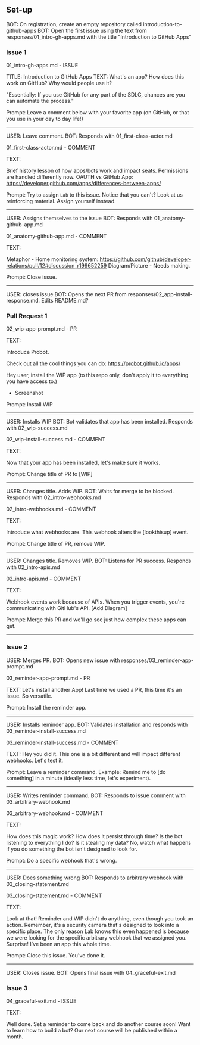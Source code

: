 ## Set-up

BOT: On registration, create an empty repository called introduction-to-github-apps
BOT: Open the first issue using the text from responses/01_intro-gh-apps.md with the title "Introduction to GitHub Apps"


### Issue 1

01_intro-gh-apps.md - ISSUE

TITLE: Introduction to GitHub Apps
TEXT:
What's an app?
How does this work on GitHub?
Why would people use it?

<include SDLC ecosystem fit>
"Essentially: If you use GitHub for any part of the SDLC, chances are you can automate the process."

Prompt: Leave a comment below with your favorite app (on GitHub, or that you use in your day to day life!)

---

USER: Leave comment.
BOT: Responds with 01_first-class-actor.md

01_first-class-actor.md - COMMENT

TEXT:

Brief history lesson of how apps/bots work and impact seats.
Permissions are handled differently now.
OAUTH vs GitHub App: https://developer.github.com/apps/differences-between-apps/

Prompt: Try to assign `Lab` to this issue. Notice that you can't? Look at us reinforcing material. Assign yourself instead.   

---

USER: Assigns themselves to the issue
BOT: Responds with 01_anatomy-github-app.md

01_anatomy-github-app.md - COMMENT

TEXT:

Metaphor - Home monitoring system: https://github.com/github/developer-relations/pull/12#discussion_r199652259
Diagram/Picture - Needs making.


Prompt: Close issue.

---

USER: closes issue
BOT: Opens the next PR from responses/02_app-install-response.md. Edits README.md?

### Pull Request 1

02_wip-app-prompt.md - PR

TEXT:

Introduce Probot.

Check out all the cool things you can do: https://probot.github.io/apps/

Hey user, install the WIP app (to this repo only, don't apply it to everything you have access to.)
 - Screenshot

Prompt: Install WIP

---

USER: Installs WIP
BOT: Bot validates that app has been installed. Responds with 02_wip-success.md

02_wip-install-success.md - COMMENT

TEXT:

Now that your app has been installed, let's make sure it works.

Prompt: Change title of PR to [WIP]

---

USER: Changes title. Adds WIP.
BOT: Waits for merge to be blocked. Responds with 02_intro-webhooks.md

02_intro-webhooks.md - COMMENT

TEXT:

Introduce what webhooks are. This webhook alters the [lookthisup] event.

Prompt: Change title of PR, remove WIP.

---

USER: Changes title. Removes WIP.
BOT: Listens for PR success. Responds with 02_intro-apis.md

02_intro-apis.md - COMMENT

TEXT:

Webhook events work because of APIs. When you trigger events, you're communicating with GitHub's API.
[Add Diagram]

Prompt: Merge this PR and we'll go see just how complex these apps can get.

---

### Issue 2

USER: Merges PR.
BOT: Opens new issue with responses/03_reminder-app-prompt.md

03_reminder-app-prompt.md - PR

TEXT: Let's install another App! Last time we used a PR, this time it's an issue. So versatile.

Prompt: Install the reminder app.

---

USER: Installs reminder app.
BOT: Validates installation and responds with 03_reminder-install-success.md

03_reminder-install-success.md - COMMENT

TEXT: Hey you did it. This one is a bit different and will impact different webhooks. Let's test it.

Prompt: Leave a reminder command. Example: Remind me to [do something] in a minute (ideally less time, let's experiment).

---

USER: Writes reminder command.
BOT: Responds to issue comment with 03_arbitrary-webhook.md

03_arbitrary-webhook.md - COMMENT

TEXT:

How does this magic work? How does it persist through time?
Is the bot listening to everything I do? Is it stealing my data? No, watch what happens if you do something the bot isn't designed to look for.

Prompt: Do a specific webhook that's wrong.

---

USER: Does something wrong
BOT: Responds to arbitrary webhook with 03_closing-statement.md

03_closing-statement.md - COMMENT

TEXT:

Look at that! Reminder and WIP didn't do anything, even though you took an action. Remember, it's a security camera that's designed to look into a specific place. The only reason Lab knows this even happened is because we were looking for the specific arbitrary webhook that we assigned you. Surprise! I've been an app this whole time.  

Prompt: Close this issue. You've done it.

---
USER: Closes issue.
BOT: Opens final issue with 04_graceful-exit.md

### Issue 3

04_graceful-exit.md - ISSUE

TEXT:

Well done. Set a reminder to come back and do another course soon! Want to learn how to build a bot? Our next course will be published within a month.
